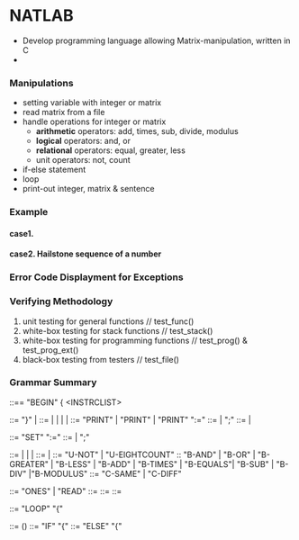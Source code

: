 # NATLAB
- Develop programming language allowing Matrix-manipulation, written in C
- 

### Manipulations
- setting variable with integer or matrix
- read matrix from a file
- handle operations for integer or matrix
  - **arithmetic** operators: add, times, sub, divide, modulus
  - **logical** operators: and, or
  - **relational** operators: equal, greater, less
  - unit operators: not, count 
- if-else statement
- loop
- print-out integer, matrix & sentence

### Example
#### case1. 

#### case2. Hailstone sequence of a number

### Error Code Displayment for Exceptions


### Verifying Methodology
1. unit testing for general functions             // test_func()
2. white-box testing for stack functions          // test_stack()
3. white-box testing for programming functions    // test_prog() & test_prog_ext()
4. black-box testing from testers                 // test_file()

### Grammar Summary


<PROG> ::== "BEGIN" { \<INSTRCLIST\>
  
  
<INSTRCLIST> ::= "}" | <INSTR> <INSTRCLIST>
<INSTR> ::= <PRINT> | <SET> | <CREATE> | <LOOP> | <IFSTMT>
<PRINT> ::= "PRINT" <VARNAME> | "PRINT" <STRING> | "PRINT" ":=" <SENTENCELIST>
<SENTENCELIST> ::= <SENTENCE> <SENTENCELIST> | ";"
<SENTENCE> ::= <VARNAME> | <STRING>

<SET> ::= "SET" <VARNAME> ":=" <POLISHLIST>
<POLISHLIST> ::= <POLISH> <POLISHLIST> | ";"

<POLISH> ::= <PUSHDOWN> | <UNARYOP> | <BINARYOP> | <COMPAROP>
<PUSHDOWN> ::= <VARNAME> | <INTEGER>
<UNARYOP> ::= "U-NOT" | "U-EIGHTCOUNT"
<BINARYOP> :: "B-AND" | "B-OR" | "B-GREATER" | "B-LESS" | "B-ADD" | "B-TIMES" | "B-EQUALS"|
              "B-SUB" | "B-DIV" |"B-MODULUS"
<COMPAROP> ::= "C-SAME" | "C-DIFF"

<CREATE> ::= "ONES" <ROWS> <COLS> <VARNAME> | "READ" <FILENAME> <VARNAME>
<ROWS> ::= <INTEGER>
<COLS> ::= <INTEGER>
<FILENAME> ::= <STRING>

<LOOP> ::= "LOOP" <VARNAME> <INTEGER> "{" <INSTRCLIST>

<IFSTMT> ::= <IF> (<ELSE>)
<IF> ::= "IF" <PUSHDOWN> <PUSHDOWN> <COMPAROP> "{" <INSTRCLIST>
<ELSE> ::= "ELSE" "{" <INSTRCLIST>
